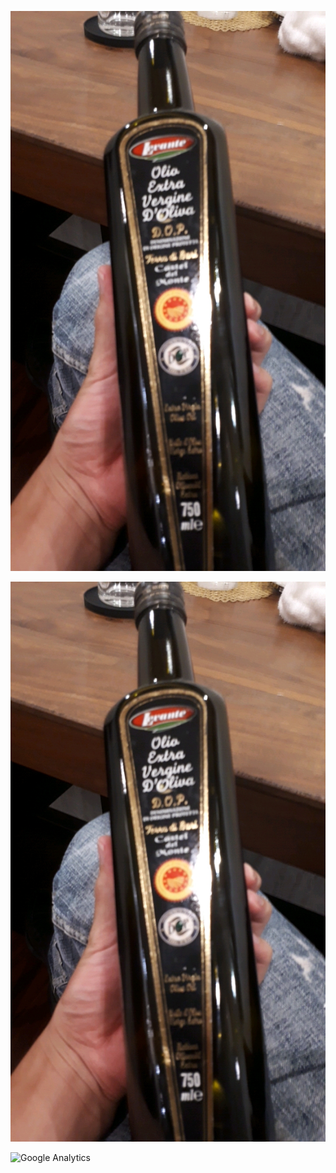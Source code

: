 ![takagotch](https://github.com/takagotch/takagotch/blob/master/v4mJFCT.jpg)

<img src="v4mJFCT.jpg" width="1280*800">

![Google Analytics](https://www.google-analytics.com/collect?v=1&tid=UA-174694405-1&cid=555&t=pageview&ec=repo&ea=open&dp=%2F&dt=%2F)
